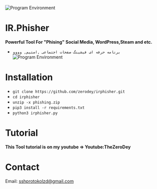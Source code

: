 ![Program Environment](https://s17.picofile.com/file/8426013734/Your_paragraph_text_5_.png)

# IR.Phisher
**Powerful Tool For "Phising" Social Media, WordPress,Steam and etc.**
* `برنامه حرفه ای فیشینگ صفحات اجتماعی ,استیم, وووو`
![Program Environment](https://github.com/zerodey/irphisher/blob/main/githubv2.0.png)


# Installation

* `git clone https://github.com/zerodey/irphisher.git`
* `cd irphisher`
* `unzip -x phishing.zip`
* `pip3 install -r requirements.txt`
* `python3 irphisher.py`

# Tutorial
**This Tool tutorial is on my youtube => Youtube:TheZeroDey**

# Contact
Email: sshprotokolzd@gmail.com

